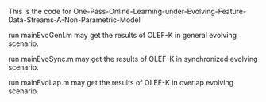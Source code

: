 This is the code for One-Pass-Online-Learning-under-Evolving-Feature-Data-Streams-A-Non-Parametric-Model


run mainEvoGenl.m may get the results of OLEF-K in general evolving scenario.

run mainEvoSync.m may get the results of OLEF-K in synchronized evolving scenario.

run mainEvoLap.m may get the results of OLEF-K in overlap evolving scenario.
